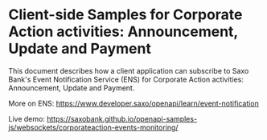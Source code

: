 # Client-side Samples for Corporate Action activities: Announcement, Update and Payment

This document describes how a client application can subscribe to Saxo Bank's Event Notification Service (ENS) for Corporate Action activities: Announcement, Update and Payment.

More on ENS: https://www.developer.saxo/openapi/learn/event-notification

Live demo: https://saxobank.github.io/openapi-samples-js/websockets/corporateaction-events-monitoring/